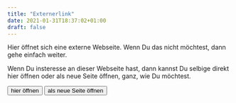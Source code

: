 ```yaml
---
title: "Externerlink"
date: 2021-01-31T18:37:02+01:00
draft: false
---
```


 
<script>
 function onOpenClick(self) {
     const url = window.location.hash.substring(1);
     // TODO: open in new tab button
     console.log(url);
     console.log(self ? "_self" : "_blank");
     //window.location.assign(url);
     window.open(url, self ? "_self" : "_blank");
 }
</script>

Hier öffnet sich eine externe Webseite. Wenn Du das nicht möchtest, dann gehe einfach weiter. 

Wenn Du insteresse an dieser Webseite hast, dann kannst Du selbige direkt hier öffnen oder als neue Seite öffnen, ganz, wie Du möchtest.

<button type="button" onclick="onOpenClick(true)">
hier öffnen
</button>
<button type="button" onclick="onOpenClick(false)">
als neue Seite öffnen
</button>
